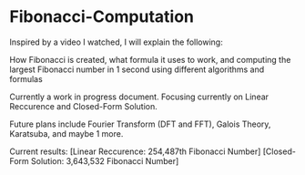 # Fibonacci-Computation

Inspired by a video I watched, I will explain the following:

How Fibonacci is created, what formula it uses to work, and computing the largest Fibonacci number in 1 second using different algorithms and formulas

Currently a work in progress document. Focusing currently on Linear Reccurence and Closed-Form Solution.

Future plans include Fourier Transform (DFT and FFT), Galois Theory, Karatsuba, and maybe 1 more.

Current results: [Linear Reccurence: 254,487th Fibonacci Number] [Closed-Form Solution: 3,643,532 Fibonacci Number]
